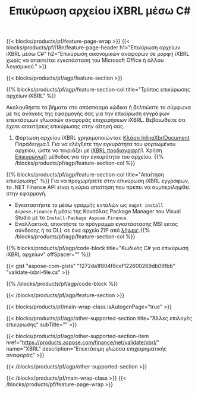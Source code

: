 ﻿---
title: Επικύρωση αρχείου iXBRL μέσω C#
description: Δείγμα κώδικα για επικύρωση αρχείου iXBRL. Χρησιμοποιήστε API παράδειγμα κώδικα για να επικυρώσετε ομαδικά αρχεία iXBRL εντός εφαρμογών που βασίζονται σε .NET. 
url: /el/net/validate/ixbrl/
family: finance
platformtag: net
feature: validate
informat: iXBRL
outformat: 
otherformats: 
---
{{< blocks/products/pf/feature-page-wrap >}}
{{< blocks/products/pf/i18n/feature-page-header h1="Επικύρωση αρχείων iXBRL μέσω C#" h2="Επικύρωση οικονομικών αναφορών σε μορφή iXBRL χωρίς να απαιτείται εγκατάσταση του Microsoft Office ή άλλου λογισμικού." >}}

{{< blocks/products/pf/agp/feature-section >}}

{{% blocks/products/pf/agp/feature-section-col title="Τρόπος επικύρωσης αρχείων iXBRL" %}}

Ακολουθήστε τα βήματα στο απόσπασμα κώδικα ή βελτιώστε το σύμφωνα με τις ανάγκες της εφαρμογής σας για την επικύρωση εγγράφων επεκτάσιμων γλωσσών αναφοράς επιχειρήσεων iXBRL. Βεβαιωθείτε ότι έχετε απαιτήσεις επικύρωσης στην αίτησή σας.

1. Φόρτωση αρχείου iXBRL χρησιμοποιώντας [Κλάση InlineXbrlDocument](https://apireference.aspose.com/finance/net/aspose.finance.xbrl.inline/inlinexbrldocument) Παράδειγμα.1. Για να ελέγξετε την εγκυρότητα του φορτωμένου αρχείου, ώστε να ταιριάζει με [iXBRL προδιαγραφή](http://www.xbrl.org/specification/inlinexbrl-part1/rec-2013-11-18/inlinexbrl-part1-rec-2013-11-18.html)1. Χρήση [Επικυρώνω()](https://apireference.aspose.com/finance/net/aspose.finance.xbrl.inline/inlinexbrldocument/methods/validate) μέθοδος για την εγκυρότητα του αρχείου.
{{% /blocks/products/pf/agp/feature-section-col %}}

{{% blocks/products/pf/agp/feature-section-col title="Απαίτηση επικύρωσης" %}}
Για να προχωρήσετε στην επικύρωση iXBRL εγγράφων, το .NET Finance API είναι η κύρια απαίτηση που πρέπει να συμπεριληφθεί στην εφαρμογή. 
- Εγκαταστήστε το μέσω γραμμής εντολών ως ```nuget install Aspose.Finance``` ή μέσω της Κονσόλας Package Manager του Visual Studio με το ```Install-Package Aspose.Finance```.
- Εναλλακτικά, αποκτήστε το πρόγραμμα εγκατάστασης MSI εκτός σύνδεσης ή τα DLL σε ένα αρχείο ZIP από [λήψεις](https://downloads.aspose.com/finance/net).{{% /blocks/products/pf/agp/feature-section-col %}}

{{% blocks/products/pf/agp/code-block title="Κωδικός C# για επικύρωση iXBRL αρχείων" offSpacer="" %}}

{{< gist "aspose-com-gists" "1272da1f804f8cef122600269db09fbb" "validate-ixbrl-file.cs" >}}

{{% /blocks/products/pf/agp/code-block %}}

{{< /blocks/products/pf/agp/feature-section >}}

{{< blocks/products/pf/main-wrap-class isAutogenPage="true" >}}

{{< blocks/products/pf/agp/other-supported-section title="Άλλες επιλογές επικύρωσης" subTitle="" >}}

{{< blocks/products/pf/agp/other-supported-section-item href="https://products.aspose.com/finance/net/validate/xbrl/" name="XBRL" description="Επεκτάσιμη γλώσσα επιχειρηματικής αναφοράς" >}}

{{< /blocks/products/pf/agp/other-supported-section >}}

{{< /blocks/products/pf/main-wrap-class >}}
{{< /blocks/products/pf/feature-page-wrap >}}